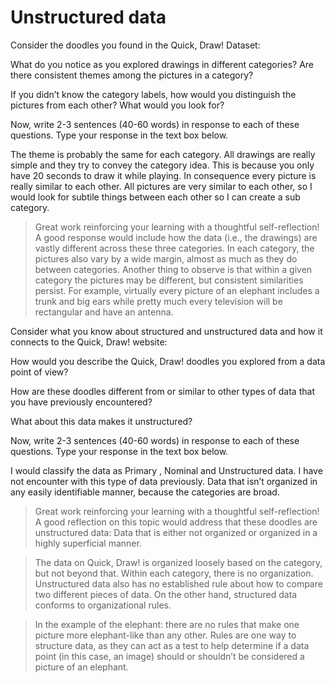 # Unstructured data

Consider the doodles you found in the Quick, Draw! Dataset:

What do you notice as you explored drawings in different categories? Are there consistent themes among the pictures in a category? 

If you didn’t know the category labels, how would you distinguish the pictures from each other? What would you look for?

Now, write 2-3 sentences (40-60 words) in response to each of these questions. Type your response in the text box below. 

The theme is probably the same for each category. All drawings are really simple and they try to convey the category idea. This is because you only have 20 seconds to draw it while playing. In consequence every picture is really similar to each other.
All pictures are very similar to each other, so I would look for subtile things between each other so I can create a sub category.

> Great work reinforcing your learning with a thoughtful self-reflection! A good response would include how the data (i.e., the drawings) are vastly different across these three categories. In each category, the pictures also vary by a wide margin, almost as much as they do between categories.
> Another thing to observe is that within a given category the pictures may be different, but consistent similarities persist. For example, virtually every picture of an elephant includes a trunk and big ears while pretty much every television will be rectangular and have an antenna.

Consider what you know about structured and unstructured data and how it connects to the Quick, Draw! website:

How would you describe the Quick, Draw! doodles you explored from a data point of view?

How are these doodles different from or similar to other types of data that you have previously encountered?

What about this data makes it unstructured?

Now, write 2-3 sentences (40-60 words) in response to each of these questions. Type your response in the text box below.

I would classify the data as Primary , Nominal and Unstructured data.
I have not encounter with this type of data previously.
Data that isn’t organized in any easily identifiable manner, because the categories are broad.

> Great work reinforcing your learning with a thoughtful self-reflection! A good reflection on this topic would address that these doodles are unstructured data: Data that is either not organized or organized in a highly superficial manner.

> The data on Quick, Draw! is organized loosely based on the category, but not beyond that. Within each category, there is no organization. Unstructured data also has no established rule about how to compare two different pieces of data. On the other hand, structured data conforms to organizational rules.

> In the example of the elephant: there are no rules that make one picture more elephant-like than any other. Rules are one way to structure data, as they can act as a test to help determine if a data point (in this case, an image) should or shouldn’t be considered a picture of an elephant.



